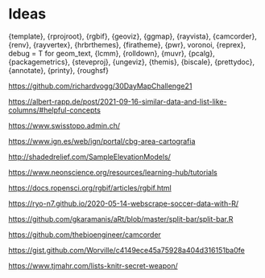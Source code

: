 # Ideas

{template}, {rprojroot}, {rgbif}, {geoviz}, {ggmap}, {rayvista},
{camcorder}, {renv}, {rayvertex}, {hrbrthemes}, {firatheme}, {pwr},
voronoi, {reprex}, debug = T for geom\_text, {lcmm}, {rolldown}, {muvr},
{pcalg}, {packagemetrics}, {steveproj}, {ungeviz}, {themis}, {biscale},
{prettydoc}, {annotate}, {printy}, {roughsf}

<https://github.com/richardvogg/30DayMapChallenge21>

<https://albert-rapp.de/post/2021-09-16-similar-data-and-list-like-columns/#helpful-concepts>

<https://www.swisstopo.admin.ch/>

<https://www.ign.es/web/ign/portal/cbg-area-cartografia>

<http://shadedrelief.com/SampleElevationModels/>

<https://www.neonscience.org/resources/learning-hub/tutorials>

<https://docs.ropensci.org/rgbif/articles/rgbif.html>

<https://ryo-n7.github.io/2020-05-14-webscrape-soccer-data-with-R/>

<https://github.com/gkaramanis/aRt/blob/master/split-bar/split-bar.R>

<https://github.com/thebioengineer/camcorder>

<https://gist.github.com/Worville/c4149ece45a75928a404d316151ba0fe>

<https://www.tjmahr.com/lists-knitr-secret-weapon/>
